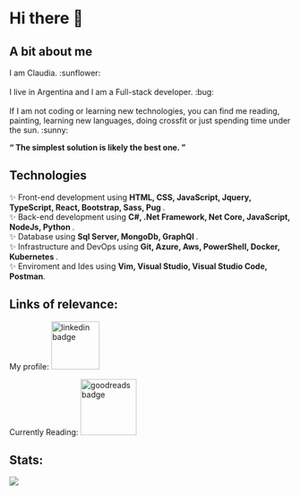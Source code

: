 <h1>Hi there 👋 </h1>

<h2> A bit about me </h2>
<p> I am Claudia. :sunflower:
<br><br>
I live in Argentina and I am a Full-stack developer. :bug:
<br><br>
If I am not coding or learning new technologies, you can find me reading, painting, learning new languages, doing crossfit or just spending time under the sun. :sunny:

<b><q> The simplest solution is likely the best one. </q> </b>

<h2> Technologies </h2>
<p> ✨ Front-end development using <b>HTML, CSS, JavaScript, Jquery, TypeScript, React, Bootstrap, Sass, Pug </b>.
  <br>
  ✨ Back-end development using <b>C#, .Net Framework, Net Core, JavaScript, NodeJs, Python </b>.
  <br>
  ✨ Database using <b>Sql Server, MongoDb, GraphQl </b>.
  <br>
  ✨ Infrastructure and DevOps using <b>Git, Azure, Aws, PowerShell, Docker, Kubernetes </b>.
  <br>
  ✨ Enviroment and Ides using <b>Vim, Visual Studio, Visual Studio Code, Postman</b>.
</p>

<h2> Links of relevance: </h2>
<p> My profile: <a href="https://www.linkedin.com/in/claudiaziemba" target="blank"><img width="86" src="https://img.shields.io/badge/LinkedIn-0077B5?style=for-the-badge&logo=linkedin&logoColor=white" alt="linkedin badge"/></a></p>
<p> Currently Reading: <a href="https://www.goodreads.com/clau_zmb" target="blank"><img width="100" src="https://img.shields.io/badge/Goodreads-372213?style=for-the-badge&logo=goodreads&logoColor=white" alt="goodreads badge"/></a></p>

<h2> Stats: </h2>
<div style="width: 100%;">
   <a href="https://github.com/anuraghazra/github-readme-stats" style="display: block; width: 50%;">
       <img align="top" src="https://github-readme-stats.vercel.app/api?username=ckonata&hide=stars&count_private=true&show_icons=true&theme=city_lights" />
   </a> 
</div>
